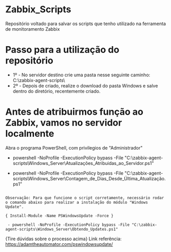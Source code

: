 # Zabbix_Scripts
 
Repositório voltado para salvar os scripts que tenho utilizado na ferramenta de monitoramento Zabbix

# Passo para a utilização do repositório #

- 1º -  No servidor destino crie uma pasta nesse seguinte caminho: C:\zabbix-agent-scripts\
- 2º -  Depois de criado, realize o download do pasta Windows e salve dentro do diretório, recentemente criado.

# Antes de atribuirmos função ao Zabbix, vamos no servidor localmente

Abra o programa PowerShell, com privilegios de "Administrador"

 - powershell -NoProfile -ExecutionPolicy bypass -File "C:\zabbix-agent-scripts\Windows_Server\Atualizações_Atribuidas_ao_Servidor.ps1"
 
 - powershell -NoProfile -ExecutionPolicy bypass -File "C:\zabbix-agent-scripts\Windows_Server\Contagem_de_Dias_Desde_Última_Atualização.ps1"

~~~

Observação: Para que funcione o script corretamente, necessário rodar o comando abaixo para realizar a instalação do módulo "Windows Update".

{ Install-Module -Name PSWindowsUpdate -Force }

 - powershell -NoProfile -ExecutionPolicy bypass -File "C:\zabbix-agent-scripts\Windows_Server\Obtendo_Updates.ps1"

 ~~~

{Tire dúvidas sobre o processo acima}
 Link referência: https://adamtheautomator.com/pswindowsupdate/